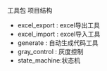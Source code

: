 工具包
项目结构

- excel_export : excel导出工具  
- excel_import : excel导入工具
- generate : 自动生成代码工具
- gray_control : 灰度控制
- state_machine:状态机